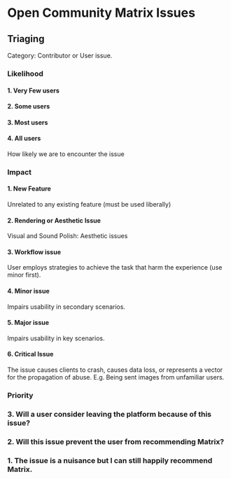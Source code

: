 # Open Community Matrix Issues

## Triaging

Category: Contributor or User issue.

### Likelihood

#### 1. Very Few users

#### 2. Some users

#### 3. Most users

#### 4. All users

How likely we are to encounter the issue

### Impact

#### 1. New Feature

Unrelated to any existing feature (must be used liberally)

#### 2. Rendering or Aesthetic Issue

Visual and Sound Polish: Aesthetic issues

#### 3. Workflow issue

User employs strategies to achieve the task that harm the experience
(use minor first).

#### 4. Minor issue

Impairs usability in secondary scenarios.

#### 5. Major issue

Impairs usability in key scenarios.

#### 6. Critical Issue

The issue causes clients to crash, causes data loss, or represents a
vector for the propagation of abuse. E.g. Being sent images from
unfamiliar users.

### Priority

### 3. Will a user consider leaving the platform because of this issue?

### 2. Will this issue prevent the user from recommending Matrix?

### 1. The issue is a nuisance but I can still happily recommend Matrix.
